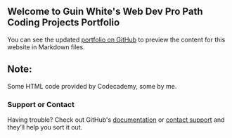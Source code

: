 ## Welcome to Guin White's Web Dev Pro Path Coding Projects Portfolio

You can see the updated [portfolio on GitHub](https://buzzfair.github.io/ccpportfolio/) to preview the content for this website in Markdown files.

## Note:
Some HTML code provided by Codecademy, some by me.

### Support or Contact

Having trouble? Check out GitHub's [documentation](https://help.github.com/categories/github-pages-basics/) or [contact support](https://github.com/contact) and they’ll help you sort it out.

